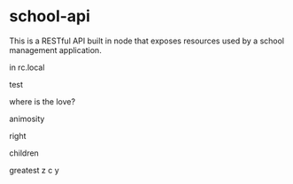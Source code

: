 # school-api
This is a RESTful API built in node that exposes resources used by a school management application.

in rc.local

test

where is the love?

animosity

right

children

greatest
z
c
y
